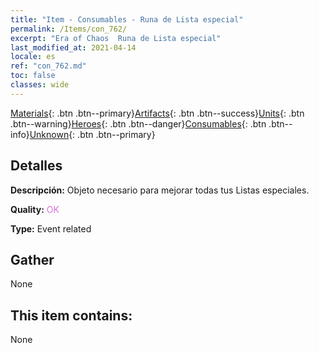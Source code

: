 ```yaml
---
title: "Item - Consumables - Runa de Lista especial"
permalink: /Items/con_762/
excerpt: "Era of Chaos  Runa de Lista especial"
last_modified_at: 2021-04-14
locale: es
ref: "con_762.md"
toc: false
classes: wide
---
```

 [Materials](/es/Items/){: .btn .btn--primary}[Artifacts](/es/Items/Artifacts/){: .btn .btn--success}[Units](/es/Items/Units/){: .btn .btn--warning}[Heroes](/es/Items/Heroes/){: .btn .btn--danger}[Consumables](/es/Items/Consumables/){: .btn .btn--info}[Unknown](/es/Items/Unknown/){: .btn .btn--primary}

## Detalles
 **Descripción:** Objeto necesario para mejorar todas tus Listas especiales.

 **Quality:** <span style="color: #DA70D6">OK</span>

 **Type:** Event related

## Gather

  None

## This item contains:

  None

